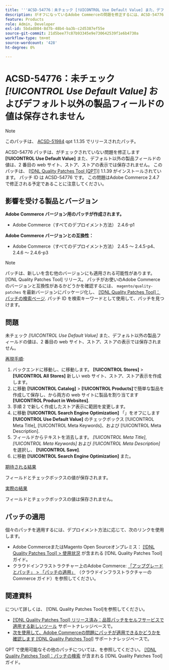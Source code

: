 ```yaml
---
title: '''ACSD-54776：未チェック [!UICONTROL Use Default Value] また、デフォルト以外の製品フィールド値は、2 番目の web サイト、ストア、ストア表示では保存されません。'
description: がオフになっているAdobe Commerceの問題を修正するには、ACSD-54776 パッチを適用します [!UICONTROL Use Default Value] また、デフォルト以外の製品フィールドの値は、2 番目の web サイト、ストア、ストアの表示では保存されません。
feature: Products
role: Admin, Developer
exl-id: 5bdad804-8d7b-48b4-ba3b-c2d5387ef55e
source-git-commit: 21d5bee77c87b93345e9e730642539f1e6b4730a
workflow-type: tm+mt
source-wordcount: '428'
ht-degree: 0%

---
```


# ACSD-54776：未チェック *[!UICONTROL Use Default Value]* およびデフォルト以外の製品フィールドの値は保存されません

>[!NOTE]
>
>このパッチは、 [ACSD-51984](/help/support-tools/patches-available-in-qpt-tool/v1-1-35/acsd-51984-unchecked-used-default-value-and-non-default-product-field-values-are-not-saved.md) qpt 1.1.35 でリリースされたパッチ。

ACSD-54776 パッチは、がチェックされていない問題を修正します **[!UICONTROL Use Default Value]** また、デフォルト以外の製品フィールドの値は、2 番目の web サイト、ストア、ストアの表示では保存されません。 このパッチは、 [[!DNL Quality Patches Tool (QPT)]](/help/announcements/adobe-commerce-announcements/magento-quality-patches-released-new-tool-to-self-serve-quality-patches.md) 1.1.39 がインストールされています。 パッチ ID は ACSD-54776 です。 この問題はAdobe Commerce 2.4.7 で修正される予定であることに注意してください。

## 影響を受ける製品とバージョン

**Adobe Commerce バージョン用のパッチが作成されます。**

* Adobe Commerce（すべてのデプロイメント方法） 2.4.6-p1

**Adobe Commerce バージョンとの互換性：**

* Adobe Commerce（すべてのデプロイメント方法） 2.4.5 ～ 2.4.5-p4、2.4.6 ～ 2.4.6-p3

>[!NOTE]
>
>パッチは、新しいを含む他のバージョンにも適用される可能性があります。 [!DNL Quality Patches Tool] リリース。 パッチがお使いのAdobe Commerceのバージョンと互換性があるかどうかを確認するには、 `magento/quality-patches` を最新バージョンにパッケージ化し、 [[!DNL Quality Patches Tool]：パッチの検索ページ](https://experienceleague.adobe.com/tools/commerce-quality-patches/index.html). パッチ ID を検索キーワードとして使用して、パッチを見つけます。

## 問題

未チェック *[!UICONTROL Use Default Value]* また、デフォルト以外の製品フィールドの値は、2 番目の web サイト、ストア、ストアの表示では保存されません。

<u>再現手順</u>:

1. バックエンドに移動し、に移動します。 **[!UICONTROL Stores]** > **[!UICONTROL All Stores]** 新しい web サイト、ストア、ストア表示を作成します。
1. に移動 **[!UICONTROL Catalog]** > **[!UICONTROL Products]**&#x200B;で簡単な製品を作成して保存し、から両方の web サイトに製品を割り当てます **[!UICONTROL Product in Websites]**.
1. 手順 2 で新しく作成したストア表示に範囲を変更します。
1. に移動 **[!UICONTROL Search Engine Optimization]** 「」をオフにします **[!UICONTROL Use Default Value]** のチェックボックス [!UICONTROL Meta Title], [!UICONTROL Meta Keywords]、および [!UICONTROL Meta Description].
1. フィールドからテキストを消去します。 *[!UICONTROL Meta Title]*, *[!UICONTROL Meta Keywords]* および *[!UICONTROL Meta Description]*&#x200B;を選択し、 **[!UICONTROL Save]**.
1. に移動 **[!UICONTROL Search Engine Optimization]** また。

<u>期待される結果</u>

フィールドとチェックボックスの値が保存されます。

<u>実際の結果</u>

フィールドとチェックボックスの値は保存されません。

## パッチの適用

個々のパッチを適用するには、デプロイメント方法に応じて、次のリンクを使用します。

* Adobe CommerceまたはMagento Open Sourceオンプレミス： [[!DNL Quality Patches Tool] > 使用状況](<https://experienceleague.adobe.com/docs/commerce-operations/tools/quality-patches-tool/usage.html>) が含まれる [!DNL Quality Patches Tool] ガイド。
* クラウドインフラストラクチャー上のAdobe Commerce: [「アップグレードとパッチ」 > 「パッチの適用」](https://experienceleague.adobe.com/docs/commerce-cloud-service/user-guide/develop/upgrade/apply-patches.html) （クラウドインフラストラクチャーのCommerce ガイド）を参照してください。

## 関連資料

について詳しくは、 [!DNL Quality Patches Tool]を参照してください。

* [[!DNL Quality Patches Tool] リリース済み：品質パッチをセルフサービスで適用する新しいツール](/help/announcements/adobe-commerce-announcements/magento-quality-patches-released-new-tool-to-self-serve-quality-patches.md) サポートナレッジベースで。
* [次を使用して、Adobe Commerceの問題にパッチが適用できるかどうかを確認します [!DNL Quality Patches Tool]](/help/support-tools/patches-available-in-qpt-tool/check-patch-for-magento-issue-with-magento-quality-patches.md) サポートナレッジベースで。

QPT で使用可能なその他のパッチについては、を参照してください。 [[!DNL Quality Patches Tool]：パッチの検索](<https://experienceleague.adobe.com/tools/commerce-quality-patches/index.html>) が含まれる [!DNL Quality Patches Tool] ガイド。
